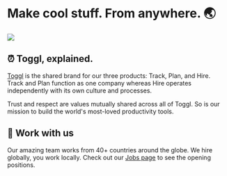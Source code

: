 # Make cool stuff. From anywhere. 🌏

![](https://public-assets.toggl.com/b/static/539bf9fcd3dfc2f6d1320cbd8151ceeb/a1cc7/map-of-togglers.avif)

## ⏰ Toggl, explained.

[Toggl](https://toggl.com) is the shared brand for our three products: Track, Plan, and Hire. Track and Plan function as one company whereas Hire operates independently with its own culture and processes.

Trust and respect are values mutually shared across all of Toggl. So is our mission to build the world's most-loved productivity tools.

## 🔨 Work with us

Our amazing team works from 40+ countries around the globe. We hire globally, you work locally.
Check out our [Jobs page](https://toggl.com/jobs/) to see the opening positions.

